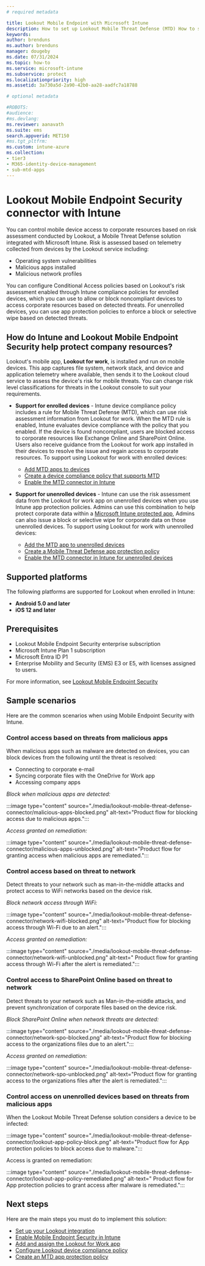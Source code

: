 ```yaml
---
# required metadata

title: Lookout Mobile Endpoint with Microsoft Intune
description: How to set up Lookout Mobile Threat Defense (MTD) How to set up to control mobile device access to your corporate resources.
keywords:
author: brenduns
ms.author: brenduns
manager: dougeby
ms.date: 07/31/2024
ms.topic: how-to
ms.service: microsoft-intune
ms.subservice: protect
ms.localizationpriority: high
ms.assetid: 3a730a5d-2a90-42b0-aa28-aadfc7a18788

# optional metadata

#ROBOTS:
#audience:
#ms.devlang:
ms.reviewer: aanavath
ms.suite: ems
search.appverid: MET150
#ms.tgt_pltfrm:
ms.custom: intune-azure
ms.collection:
- tier3
- M365-identity-device-management
- sub-mtd-apps
---
```


# Lookout Mobile Endpoint Security connector with Intune

You can control mobile device access to corporate resources based on risk assessment conducted by Lookout, a Mobile Threat Defense solution integrated with Microsoft Intune. Risk is assessed based on telemetry collected from devices by the Lookout service including:

- Operating system vulnerabilities
- Malicious apps installed
- Malicious network profiles

You can configure Conditional Access policies based on Lookout's risk assessment enabled through Intune compliance policies for enrolled devices, which you can use to allow or block noncompliant devices to access corporate resources based on detected threats. For unenrolled devices, you can use app protection policies to enforce a block or selective wipe based on detected threats.

## How do Intune and Lookout Mobile Endpoint Security help protect company resources?

Lookout's mobile app, **Lookout for work**, is installed and run on mobile devices. This app captures file system, network stack, and device and application telemetry where available, then sends it to the Lookout cloud service to assess the device's risk for mobile threats. You can change risk level classifications for threats in the Lookout console to suit your requirements.

- **Support for enrolled devices** - Intune device compliance policy includes a rule for Mobile Threat Defense (MTD), which can use risk assessment information from Lookout for work. When the MTD rule is enabled, Intune evaluates device compliance with the policy that you enabled. If the device is found noncompliant, users are blocked access to corporate resources like Exchange Online and SharePoint Online. Users also receive guidance from the Lookout for work app installed in their devices to resolve the issue and regain access to corporate resources. To support using Lookout for work with enrolled devices:

  - [Add MTD apps to devices](../protect/mtd-apps-ios-app-configuration-policy-add-assign.md)
  - [Create a device compliance policy that supports MTD](../protect/mtd-device-compliance-policy-create.md)
  - [Enable the MTD connector in Intune](../protect/mtd-connector-enable.md)

- **Support for unenrolled devices** - Intune can use the risk assessment data from the Lookout for work app on unenrolled devices when you use Intune app protection policies. Admins can use this combination to help protect corporate data within a [Microsoft Intune protected app](../apps/apps-supported-intune-apps.md), Admins can also issue a block or selective wipe for corporate data on those unenrolled devices. To support using Lookout for work with unenrolled devices:

  - [Add the MTD app to unenrolled devices](../protect/mtd-add-apps-unenrolled-devices.md)
  - [Create a Mobile Threat Defense app protection policy](../protect/mtd-app-protection-policy.md)
  - [Enable the MTD connector in Intune for unenrolled devices](../protect/mtd-enable-unenrolled-devices.md)

## Supported platforms

The following platforms are supported for Lookout when enrolled in Intune:

- **Android 5.0 and later**
- **iOS 12 and later**

## Prerequisites

- Lookout Mobile Endpoint Security enterprise subscription  
- Microsoft Intune Plan 1 subscription
- Microsoft Entra ID P1
- Enterprise Mobility and Security (EMS) E3 or E5, with licenses assigned to users.

For more information, see [Lookout Mobile Endpoint Security](https://www.lookout.com/products/mobile-endpoint-security)

## Sample scenarios

Here are the common scenarios when using Mobile Endpoint Security with Intune.

### Control access based on threats from malicious apps

When malicious apps such as malware are detected on devices, you can block devices from the following until the threat is resolved:

- Connecting to corporate e-mail
- Syncing corporate files with the OneDrive for Work app
- Accessing company apps

*Block when malicious apps are detected:*

:::image type="content" source="./media/lookout-mobile-threat-defense-connector/malicious-apps-blocked.png" alt-text="Product flow for blocking access due to malicious apps.":::

*Access granted on remediation:*

:::image type="content" source="./media/lookout-mobile-threat-defense-connector/malicious-apps-unblocked.png" alt-text="Product flow for granting access when malicious apps are remediated.":::

### Control access based on threat to network

Detect threats to your network such as man-in-the-middle attacks and protect access to WiFi networks based on the device risk.

*Block network access through WiFi:*

:::image type="content" source="./media/lookout-mobile-threat-defense-connector/network-wifi-blocked.png" alt-text="Product flow for blocking access through Wi-Fi due to an alert.":::

*Access granted on remediation:*

:::image type="content" source="./media/lookout-mobile-threat-defense-connector/network-wifi-unblocked.png" alt-text=" Product flow for granting access through Wi-Fi after the alert is remediated.":::

### Control access to SharePoint Online based on threat to network

Detect threats to your network such as Man-in-the-middle attacks, and prevent synchronization of corporate files based on the device risk.

*Block SharePoint Online when network threats are detected:*

:::image type="content" source="./media/lookout-mobile-threat-defense-connector/network-spo-blocked.png" alt-text="Product flow for blocking access to the organizations files due to an alert.":::

*Access granted on remediation:*

:::image type="content" source="./media/lookout-mobile-threat-defense-connector/network-spo-unblocked.png" alt-text="Product flow for granting access to the organizations files after the alert is remediated.":::

### Control access on unenrolled devices based on threats from malicious apps

When the Lookout Mobile Threat Defense solution considers a device to be infected:

:::image type="content" source="./media/lookout-mobile-threat-defense-connector/lookout-app-policy-block.png" alt-text="Product flow for App protection policies to block access due to malware.":::

Access is granted on remediation:

:::image type="content" source="./media/lookout-mobile-threat-defense-connector/lookout-app-policy-remediated.png" alt-text=" Product flow for App protection policies to grant access after malware is remediated.":::

## Next steps

Here are the main steps you must do to implement this solution:

- [Set up your Lookout integration](lookout-mtd-connector-integration.md)
- [Enable Mobile Endpoint Security in Intune](mtd-connector-enable.md)
- [Add and assign the Lookout for Work app](mtd-apps-ios-app-configuration-policy-add-assign.md)
- [Configure Lookout device compliance policy](mtd-device-compliance-policy-create.md)
- [Create an MTD app protection policy](mtd-app-protection-policy.md)
